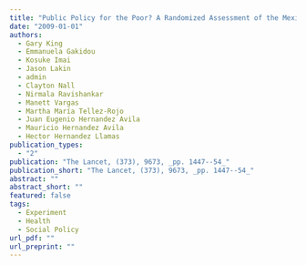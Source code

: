 ```yaml
---
title: "Public Policy for the Poor? A Randomized Assessment of the Mexican Universal Health Insurance Program"
date: "2009-01-01"
authors:
  - Gary King
  - Emmanuela Gakidou
  - Kosuke Imai
  - Jason Lakin
  - admin
  - Clayton Nall
  - Nirmala Ravishankar
  - Manett Vargas
  - Martha María Tellez-Rojo
  - Juan Eugenio Hernandez Avila
  - Mauricio Hernandez Avila
  - Hector Hernandez Llamas
publication_types:
  - "2"
publication: "The Lancet, (373), 9673, _pp. 1447--54_"
publication_short: "The Lancet, (373), 9673, _pp. 1447--54_"
abstract: ""
abstract_short: ""
featured: false
tags:
  - Experiment
  - Health
  - Social Policy
url_pdf: ""
url_preprint: ""
---
```

